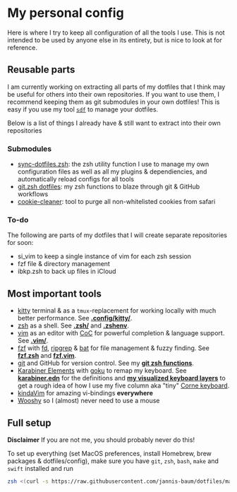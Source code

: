 # My personal config

Here is where I try to keep all configuration of all the tools I use. This is
not intended to be used by anyone else in its entirety, but is nice to look at
for reference.

## Reusable parts

I am currently working on extracting all parts of my dotfiles that I think may
be useful for others into their own repositories. If you want to use them, I
recommend keeping them as git submodules in your own dotfiles! This is easy if
you use my tool [`sdf`](https://github.com/jannis-baum/sync-dotfiles.zsh) to
manage your dotfiles.

Below is a list of things I already have & still want to extract into their own
repositories

### Submodules

- [sync-dotfiles.zsh](https://github.com/jannis-baum/sync-dotfiles.zsh): the zsh
  utility function I use to manage my own configuration files as well as all my
  plugins & dependiencies, and automatically reload configs for all tools
- [git.zsh dotfiles](https://github.com/jannis-baum/git.zsh-dotfiles): my zsh
  functions to blaze through git & GitHub workflows
- [cookie-cleaner](https://github.com/jannis-baum/cookie-cleaner): tool to purge
  all non-whitelisted cookies from safari

### To-do

The following are parts of my dotfiles that I will create separate repositories
for soon:

- si_vim to keep a single instance of vim for each zsh session
- fzf file & directory management
- ibkp.zsh to back up files in iCloud

## Most important tools

- [kitty](https://sw.kovidgoyal.net/kitty/) terminal & as a `tmux`-replacement
  for working locally with much better performance. See
    **[.config/kitty/](.config/kitty)**.
- [zsh](https://www.zsh.org) as a shell. See **[.zsh/](.zsh)** and
  **[.zshenv](.zshenv)**.
- [vim](https://www.vim.org) as an editor with
  [CoC](https://github.com/neoclide/coc.nvim) for powerful completion & language
  support. See **[.vim/](.vim)**.
- [fzf](https://github.com/junegunn/fzf) with
  [fd](https://github.com/sharkdp/fd),
  [ripgrep](https://github.com/BurntSushi/ripgrep) &
  [bat](https://github.com/sharkdp/bat) for file management & fuzzy finding. See
  **[fzf.zsh](.zsh/scripts/fzf.zsh)** and
  **[fzf.vim](.vim/after/plugin/fzf.vim)**.
- [git](https://git-scm.com) and GitHub for version control. See my **[git zsh
  functions](https://github.com/jannis-baum/git.zsh-dotfiles.git)**.
- [Karabiner Elements](https://karabiner-elements.pqrs.org) with
  [goku](https://github.com/yqrashawn/GokuRakuJoudo) to remap my keyboard. See
  **[karabiner.edn](.config/karabiner.edn)** for the definitions and **[my
  visualized keyboard layers](docs.nosync/keyboard-layers.md)** to get a rough
  idea of how I use my five column aka "tiny" [Corne
  keyboard](https://github.com/foostan/crkbd).
- [kindaVim](https://kindavim.app) for amazing vi-bindings **everywhere**
- [Wooshy](https://wooshy.app) so I (almost) never need to use a mouse

## Full setup

**Disclaimer** If you are not me, you should probably never do this!

To set up everything (set MacOS preferences, install Homebrew, brew packages &
dotfiles/config), make sure you have `git`, `zsh`, `bash`, `make` and `swift`
installed and run

```zsh
zsh <(curl -s https://raw.githubusercontent.com/jannis-baum/dotfiles/main/setup.nosync/full-setup.sh)
```
